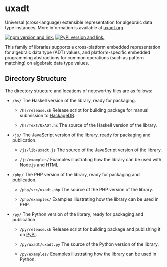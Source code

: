 # uxadt

Universal (cross-language) extensible representation for algebraic data type instances. More information is available at [uxadt.org](http://uxadt.org).

[![npm version and link.](https://badge.fury.io/js/uxadt.svg)](https://badge.fury.io/js/uxadt)
[![PyPI version and link.](https://badge.fury.io/py/uxadt.svg)](https://badge.fury.io/py/uxadt)

This family of libraries supports a cross-platform embedded representation for algebraic data type (ADT) values, and platform-specific embedded programming abstractions for common operations (such as pattern matching) on algebraic data type values.

## Directory Structure

The directory structure and locations of noteworthy files are as follows:

* `/hs/`
  The Haskell version of the library, ready for packaging.

  - `/hs/release.sh`
  Release script for building package for manual submission to [HackageDB](http://hackage.haskell.org/).

  - `/hs/Text/UxADT.hs`
  The source of the Haskell version of the library.

* `/js/`
  The JavaScript version of the library, ready for packaging and publication.

  - `/js/lib/uxadt.js`
  The source of the JavaScript version of the library.

  - `/js/examples/`
  Examples illustrating how the library can be used with Node.js and HTML.

* `/php/`
  The PHP version of the library, ready for packaging and publication.

  - `/php/src/uxadt.php`
  The source of the PHP version of the library.

  - `/php/examples/`
  Examples illustrating how the library can be used in PHP.

* `/py/`
  The Python version of the library, ready for packaging and publication.

  - `/py/release.sh`
  Release script for building package and publishing it on [PyPI](https://pypi.python.org/).

  - `/py/uxadt/uxadt.py`
  The source of the Python version of the library.

  - `/py/examples/`
  Examples illustrating how the library can be used in Python.
